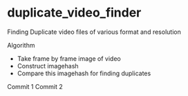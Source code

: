 # duplicate_video_finder
Finding Duplicate video files of various format and resolution

Algorithm

  - Take frame by frame image of video
  - Construct imagehash
  - Compare this imagehash for finding duplicates

Commit 1
Commit 2

